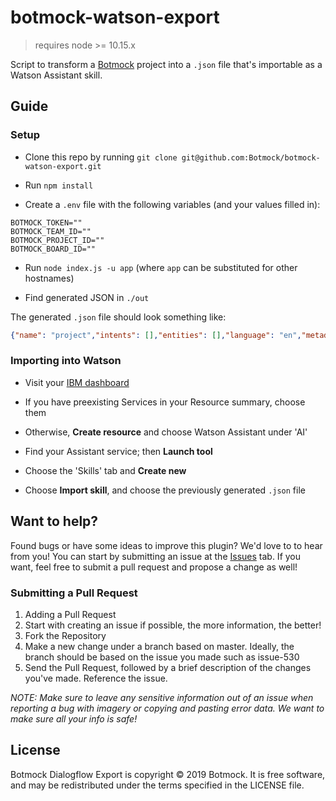# botmock-watson-export

> requires node >= 10.15.x

Script to transform a [Botmock](https://botmock.com) project into a `.json` file that's importable as a Watson Assistant skill.

## Guide

### Setup

* Clone this repo by running `git clone git@github.com:Botmock/botmock-watson-export.git`

* Run `npm install`

* Create a `.env` file with the following variables (and your values filled in):

```console
BOTMOCK_TOKEN=""
BOTMOCK_TEAM_ID=""
BOTMOCK_PROJECT_ID=""
BOTMOCK_BOARD_ID=""
```

* Run `node index.js -u app` (where `app` can be substituted for other hostnames)

* Find generated JSON in `./out`

The generated `.json` file should look something like:

```json
{"name": "project","intents": [],"entities": [],"language": "en","metadata": {},"description": "","dialog_nodes": [],"workspace_id": "","counterexamples": [],"learning_opt_out": false,"status": "Non Existent"}
```

### Importing into Watson

* Visit your [IBM dashboard](https://cloud.ibm.com)

* If you have preexisting Services in your Resource summary, choose them

* Otherwise, **Create resource** and choose Watson Assistant under 'AI'

* Find your Assistant service; then **Launch tool**

* Choose the 'Skills' tab and **Create new**

* Choose **Import skill**, and choose the previously generated `.json` file

## Want to help?

Found bugs or have some ideas to improve this plugin? We'd love to to hear from you! You can start by submitting an issue at the [Issues](https://github.com/Botmock/botmock-watson-export/issues) tab. If you want, feel free to submit a pull request and propose a change as well!

### Submitting a Pull Request
1. Adding a Pull Request
2. Start with creating an issue if possible, the more information, the better!
3. Fork the Repository
4. Make a new change under a branch based on master. Ideally, the branch should be based on the issue you made such as issue-530
5. Send the Pull Request, followed by a brief description of the changes you've made. Reference the issue.

*NOTE: Make sure to leave any sensitive information out of an issue when reporting a bug with imagery or copying and pasting error data. We want to make sure all your info is safe!*

## License
Botmock Dialogflow Export is copyright © 2019 Botmock. It is free software, and may be redistributed under the terms specified in the LICENSE file.
